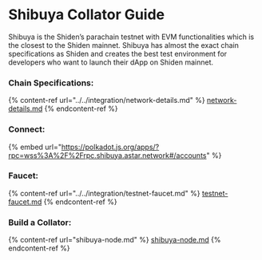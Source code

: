 # Shibuya Collator Guide

Shibuya is the Shiden’s parachain testnet with EVM functionalities which is the closest to the Shiden mainnet. Shibuya has almost the exact chain specifications as Shiden and creates the best test environment for developers who want to launch their dApp on Shiden mainnet.

### Chain Specifications:

{% content-ref url="../../integration/network-details.md" %}
[network-details.md](../../integration/network-details.md)
{% endcontent-ref %}

### Connect:

{% embed url="https://polkadot.js.org/apps/?rpc=wss%3A%2F%2Frpc.shibuya.astar.network#/accounts" %}

### Faucet:

{% content-ref url="../../integration/testnet-faucet.md" %}
[testnet-faucet.md](../../integration/testnet-faucet.md)
{% endcontent-ref %}

### Build a Collator:

{% content-ref url="shibuya-node.md" %}
[shibuya-node.md](shibuya-node.md)
{% endcontent-ref %}

